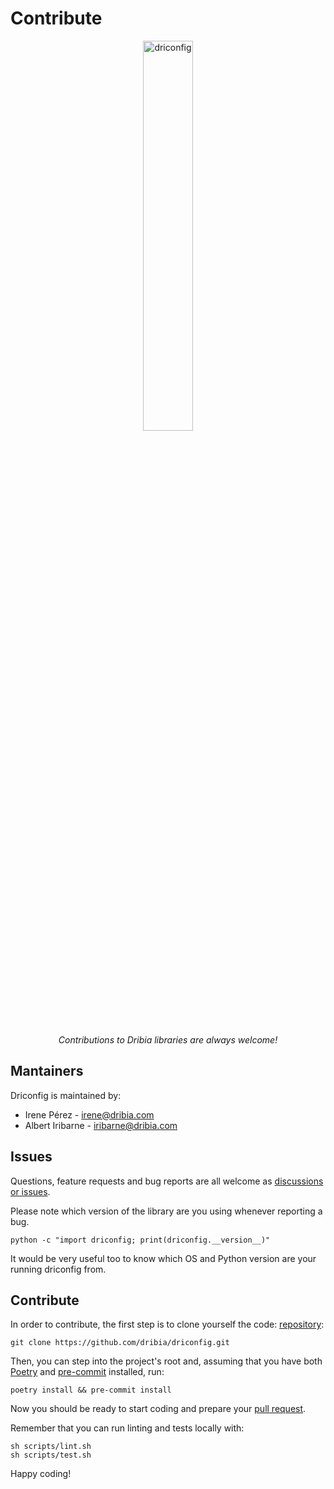 # Contribute

<p style="text-align: center; padding-bottom: 1rem;">
    <a href="https://dribia.github.io/driconfig">
        <img 
            src="../img/logo_dribia_blau_cropped.png" 
            alt="driconfig" 
            style="display: block; margin-left: auto; margin-right: auto; width: 40%;"
        >
    </a>
</p>

<p style="text-align: center;">
    <em>Contributions to Dribia libraries are always welcome!</em>
</p>

## Mantainers
Driconfig is maintained by:

* Irene Pérez - <irene@dribia.com>
* Albert Iribarne - <iribarne@dribia.com>

## Issues
Questions, feature requests and bug reports are all welcome as [discussions or issues](https://github.com/dribia/driconfig/issues).

Please note which version of the library are you using whenever reporting a bug.
```shell
python -c "import driconfig; print(driconfig.__version__)"
```

It would be very useful too to know which OS and Python version are your running driconfig from.

## Contribute
In order to contribute, the first step is to clone yourself the code:
[repository](https://github.com/dribia/driconfig):
```shell
git clone https://github.com/dribia/driconfig.git
```
Then, you can step into the project's root and, assuming that you have both [Poetry](https://python-poetry.org/) and 
[pre-commit](https://pre-commit.com/) installed, run:
```shell
poetry install && pre-commit install
```

Now you should be ready to start coding and prepare your [pull request](https://github.com/dribia/driconfig/pulls).

Remember that you can run linting and tests locally with:

```shell
sh scripts/lint.sh
sh scripts/test.sh
```

Happy coding!
